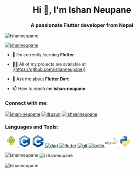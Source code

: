 <h1 align="center">Hi 👋, I'm Ishan Neupane</h1>
<h3 align="center">A passionate Flutter developer from Nepal</h3>

<p align="left"> <img src="https://komarev.com/ghpvc/?username=ishanneupane&label=Profile%20views&color=0e75b6&style=flat" alt="ishanneupane" /> </p>

<p align="left"> <a href="https://github.com/ryo-ma/github-profile-trophy"><img src="https://github-profile-trophy.vercel.app/?username=ishanneupane" alt="ishanneupane" /></a> </p>

- 🌱 I’m currently learning **Flutter**

- 👨‍💻 All of my projects are available at [(https://github.com/ishanneupane)]

- 💬 Ask me about **Flutter Dart**

- 📫 How to reach me **ishan-neupane**

<h3 align="left">Connect with me:</h3>
<p align="left">
<a href="https://linkedin.com/in/ishan-neupane" target="blank"><img align="center" src="https://raw.githubusercontent.com/rahuldkjain/github-profile-readme-generator/master/src/images/icons/Social/linked-in-alt.svg" alt="ishan-neupane" height="30" width="40" /></a>
<a href="https://fb.com/druzun" target="blank"><img align="center" src="https://raw.githubusercontent.com/rahuldkjain/github-profile-readme-generator/master/src/images/icons/Social/facebook.svg" alt="druzun" height="30" width="40" /></a>
<a href="https://instagram.com/ishaanneupane" target="blank"><img align="center" src="https://raw.githubusercontent.com/rahuldkjain/github-profile-readme-generator/master/src/images/icons/Social/instagram.svg" alt="ishaanneupane" height="30" width="40" /></a>
</p>

<h3 align="left">Languages and Tools:</h3>
<p align="left"> <a href="https://developer.android.com" target="_blank" rel="noreferrer"> <img src="https://raw.githubusercontent.com/devicons/devicon/master/icons/android/android-original-wordmark.svg" alt="android" width="40" height="40"/> </a> <a href="https://www.cprogramming.com/" target="_blank" rel="noreferrer"> <img src="https://raw.githubusercontent.com/devicons/devicon/master/icons/c/c-original.svg" alt="c" width="40" height="40"/> </a> <a href="https://www.w3schools.com/cpp/" target="_blank" rel="noreferrer"> <img src="https://raw.githubusercontent.com/devicons/devicon/master/icons/cplusplus/cplusplus-original.svg" alt="cplusplus" width="40" height="40"/> </a> <a href="https://dart.dev" target="_blank" rel="noreferrer"> <img src="https://www.vectorlogo.zone/logos/dartlang/dartlang-icon.svg" alt="dart" width="40" height="40"/> </a> <a href="https://flutter.dev" target="_blank" rel="noreferrer"> <img src="https://www.vectorlogo.zone/logos/flutterio/flutterio-icon.svg" alt="flutter" width="40" height="40"/> </a> <a href="https://git-scm.com/" target="_blank" rel="noreferrer"> <img src="https://www.vectorlogo.zone/logos/git-scm/git-scm-icon.svg" alt="git" width="40" height="40"/> </a> <a href="https://kotlinlang.org" target="_blank" rel="noreferrer"> <img src="https://www.vectorlogo.zone/logos/kotlinlang/kotlinlang-icon.svg" alt="kotlin" width="40" height="40"/> </a> <a href="https://www.mysql.com/" target="_blank" rel="noreferrer"> <img src="https://raw.githubusercontent.com/devicons/devicon/master/icons/mysql/mysql-original-wordmark.svg" alt="mysql" width="40" height="40"/> </a> <a href="https://www.python.org" target="_blank" rel="noreferrer"> <img src="https://raw.githubusercontent.com/devicons/devicon/master/icons/python/python-original.svg" alt="python" width="40" height="40"/> </a> </p>

<p><img align="left" src="https://github-readme-stats.vercel.app/api/top-langs?username=ishanneupane&show_icons=true&locale=en&layout=compact" alt="ishanneupane" /></p>

<p>&nbsp;<img align="center" src="https://github-readme-stats.vercel.app/api?username=ishanneupane&show_icons=true&locale=en" alt="ishanneupane" /></p>

<p><img align="center" src="https://github-readme-streak-stats.herokuapp.com/?user=ishanneupane&" alt="ishanneupane" /></p>
